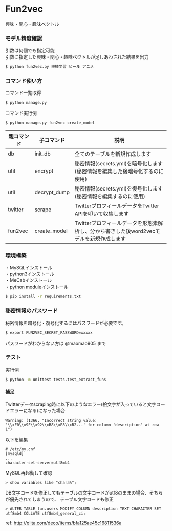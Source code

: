 # Fun2vec
興味・関心・趣味ベクトル  

### モデル精度確認  
引数は何個でも指定可能  
引数に指定した興味・関心・趣味ベクトルが足しあわされた結果を出力
```bash
$ python fun2vec.py 機械学習 ビール アニメ
```

### コマンド使い方     
コマンド一覧取得
```bash
$ python manage.py
```
コマンド実行例
```bash
$ python manage.py fun2vec create_model
```

|親コマンド|子コマンド|説明|
|---|---|---|
|db|init_db|全てのテーブルを新規作成します|
|util|encrypt|秘密情報(secrets.yml)を暗号化します(秘密情報を編集した後暗号化するのに使用)|
|util|decrypt_dump|秘密情報(secrets.yml)を復号化します(秘密情報を編集するのに使用)|
|twitter|scrape|TwitterプロフィールデータをTwitter APIを叩いて収集します|
|fun2vec|create_model|Twitterプロフィールデータを形態素解析し、分かち書きした後word2vecモデルを新規作成します|

### 環境構築  
・MySQLインストール  
・python3インストール  
・MeCabインストール  
・python moduleインストール
```bash
$ pip install -r requirements.txt
```

### 秘密情報のパスワード  
秘密情報を暗号化・復号化するにはパスワードが必要です。  
```bash
$ export FUN2VEC_SECRET_PASSWORD=xxxxx
```
パスワードがわからない方は @maomao905 まで  

### テスト
実行例
```bash
$ python -m unittest tests.test_extract_funs
```

#### 補足  
Twitterデータscraping時に以下のようなエラー(絵文字が入っていると文字コードエラーになる)になった場合
```
Warning: (1366, "Incorrect string value: '\\xF0\\x9F\\x92\\xB8\\xE8\\xB2...' for column 'description' at row 1")
```
以下を編集
```
# /etc/my.cnf
[mysqld]
...
character-set-server=utf8mb4
```
MySQL再起動して確認
```
> show variables like "chara%";
```
DB文字コードを修正してもテーブルの文字コードがutf8のままの場合、そちらが優先されてしまうので、
テーブル文字コードも修正
```
> ALTER TABLE fun.users MODIFY COLUMN description TEXT CHARACTER SET utf8mb4 COLLATE utf8mb4_general_ci;
```
ref: http://qiita.com/deco/items/bfa125ae45c16811536a
